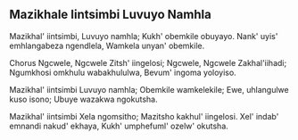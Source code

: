 ## Mazikhale Iintsimbi Luvuyo Namhla

Mazikhal' iintsimbi, Luvuyo namhla;
Kukh' obemkile obuyayo.
Nank' uyis' emhlangabeza ngendlela,
Wamkela unyan' obemkile.

Chorus
Ngcwele, Ngcwele Zitsh' iingelosi;
Ngcwele, Ngcwele Zakhal'iihadi;
Ngumkhosi omkhulu wabakhululwa,
Bevum' ingoma yoloyiso.

Mazikhal' iintsimbi Luvuyo namhla;
Obemkile wamkelekile;
Ewe, uhlangulwe kuso isono;
Ubuye wazakwa ngokutsha.

Mazikhal' iintsimbi Xela ngomsitho;
Mazitsho kakhul' iingelosi.
Xel' indab' emnandi nakud' ekhaya,
Kukh' umphefuml' ozelw' okutsha.

